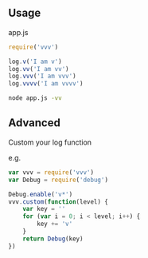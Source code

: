 Usage
---

app.js

```js
require('vvv')

log.v('I am v')
log.vv('I am vv')
log.vvv('I am vvv')
log.vvvv('I am vvvv')
```

```sh
node app.js -vv
```

Advanced
---

Custom your log function

e.g.

```js
var vvv = require('vvv')
var Debug = require('debug')

Debug.enable('v*')
vvv.custom(function(level) {
	var key = ''
	for (var i = 0; i < level; i++) {
		key += 'v'
	}
	return Debug(key)
})
```
